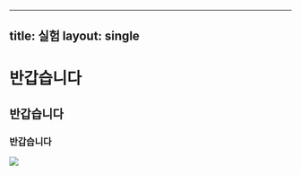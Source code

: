 ----
title: 실험
layout: single
---
# 반갑습니다  
## 반갑습니다  
### 반갑습니다  

![](https://image.zdnet.co.kr/2021/08/03/14f38f306436ff462f3b8ab9350f7edf.png)
